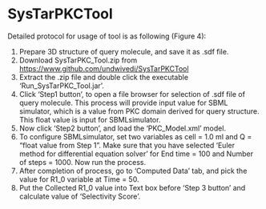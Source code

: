 # SysTarPKCTool

Detailed protocol for usage of tool is as following (Figure 4):

1.	Prepare 3D structure of query molecule, and save it as .sdf file.
2.	Download SysTarPKC_Tool.zip from https://www.github.com/undwivedi/SysTarPKCTool  
3.	Extract the .zip file and double click the executable ‘Run_SysTarPKC_Tool.jar’.
4.	Click ‘Step1 button’, to open a file browser for selection of .sdf file of query molecule. This process will provide input value for SBML simulator, which is a value from PKC domain derived for query structure. This float value is input for SBMLsimulator.
5.	Now click ‘Step2 button’, and load the ‘PKC_Model.xml’ model. 
6.	To configure SBMLsimulator, set two variables as cell = 1.0 ml and Q = “float value from Step 1”. Make sure that you have selected ‘Euler method for differential equation solver’ for End time = 100 and Number of steps = 1000. Now run the process.
7.	After completion of process, go to ‘Computed Data’ tab, and pick the value for R1_0 variable at Time = 50. 
8.	Put the Collected R1_0 value into Text box before ‘Step 3 button’ and calculate value of ‘Selectivity Score’.

